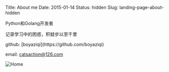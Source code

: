 Title: About me
Date: 2015-01-14
Status: hidden
Slug: landing-page-about-hidden

<p>Python和Golang开发者</p>
<p>记录学习中的困惑，积蛙步以至千里</p>
github: [boyaziqi](https://github.com/boyaziqi)

email: catsaction@126.com

![Home]({static}/images/weining_wu.jpg)
